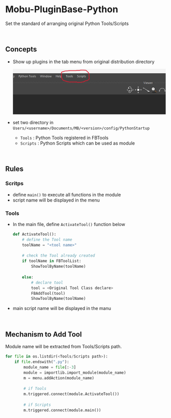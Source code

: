 # Mobu-PluginBase-Python
Set the standard of arranging original Python Tools/Scripts

<br>

## Concepts
- Show up plugins in the tab menu from original distribution directory

    ![alt text](image-1.png)

- set two directory in `Users/<username>/Documents/MB/<version>/config/PythonStartup`

    - `Tools`   : Python Tools registered in FBTools
    - `Scripts` : Python Scripts which can be used as module
<br>

## Rules
### Scritps
- define `main()` to execute all functions in the module
- script name will be displayed in the menu 


### Tools
- In the main file, define `ActivateTool()` function below  

    ```python
    def ActivateTool():
        # define the Tool name 
        toolName = "<tool name>"

        # check the Tool already created
        if toolName in FBToolList:
            ShowToolByName(toolName)
    
        else:
            # declare tool
            tool = <Original Tool Class declare>
            FBAddTool(tool)
            ShowToolByName(toolName)
    ```

- main script name will be displayed in the manu

<br>

## Mechanism to Add Tool
Module name will be extracted from Tools/Scripts path. 

```python
for file in os.listdir(<Tools/Scripts path>):
    if file.endswith(".py"):
        module_name = file[:-3]
        module = importlib.import_module(module_name)
        m = menu.addAction(module_name)

        # if Tools
        m.triggered.connect(module.ActivateTool())

        # if Scripts
        m.triggered.connect(module.main())

```

<br>